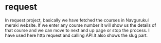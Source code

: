 # request
In request project, basically we have fetched the courses in Navgurukul meraki website. If we enter any course number it will show us the details of that course
and we can move to next and up page or stop the process. I have used here http request and calling API.It also shows the slug part.
